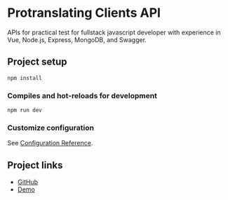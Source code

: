 # Protranslating Clients API
APIs for practical test for fullstack javascript developer with experience in Vue, Node.js, Express, MongoDB, and Swagger.

## Project setup
```
npm install
```

### Compiles and hot-reloads for development
```
npm run dev
```

### Customize configuration
See [Configuration Reference](https://cli.vuejs.org/config/).

## Project links
- [GitHub](https://github.com/Odumz/protranslating_clients_api.git)
- [Demo]()